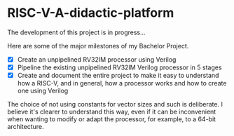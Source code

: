 # RISC-V-A-didactic-platform

The development of this project is in progress...

Here are some of the major milestones of my Bachelor Project.

- [X] Create an unpipelined RV32IM processor using Verilog
- [X] Pipeline the existing unpipelined RV32IM Verilog processor in 5 stages
- [X] Create and document the entire project to make it easy to understand how a RISC-V, and in general, 
      how a processor works and how to create one using Verilog
      
The choice of not using constants for vector sizes and such is deliberate. I believe it's clearer to understand this way, 
even if it can be inconvenient when wanting to modify or adapt the processor, for example, to a 64-bit architecture.
